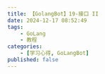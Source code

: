 ```yaml
---
title: 【GolangBot】19-接口 II
date: 2024-12-17 08:52:49
tags: 
    - GoLang
    - 教程
categories:
    - [学习心得, GoLangBot]
published: false
---
```

